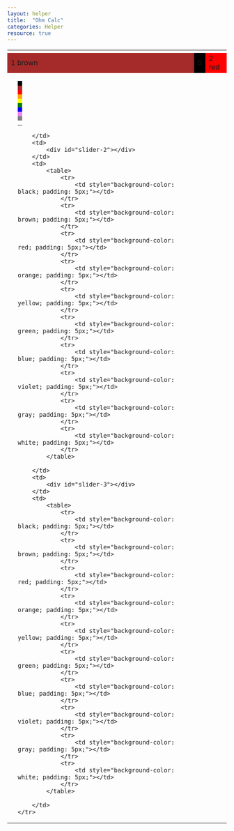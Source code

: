 ```yaml
---
layout: helper
title:  "Ohm Calc"
categories: Helper
resource: true
---
```


<table>
	<tr>
		<td id="result" colspan="6"></td>
	</tr>
	<tr>
		<td colspan="2" id="slider-1-displ" style="background-color: brown;">1 brown</div></td>
		<td colspan="2" id="slider-2-displ" style="background-color: black;">0</td>
		<td colspan="2" id="slider-3-displ" style="background-color: red;">2 red</td>
	</tr>
	<tr>
		<td>
			<div id="slider-1"></div>
		</td>
		<td>
			<table>
				<tr>
					<td style="background-color: black; padding: 5px;"></td>
				</tr>
				<tr>
					<td style="background-color: brown; padding: 5px;"></td>
				</tr>
				<tr>
					<td style="background-color: red; padding: 5px;"></td>
				</tr>
				<tr>
					<td style="background-color: orange; padding: 5px;"></td>
				</tr>
				<tr>
					<td style="background-color: yellow; padding: 5px;"></td>
				</tr>
				<tr>
					<td style="background-color: green; padding: 5px;"></td>
				</tr>
				<tr>
					<td style="background-color: blue; padding: 5px;"></td>
				</tr>
				<tr>
					<td style="background-color: violet; padding: 5px;"></td>
				</tr>
				<tr>
					<td style="background-color: gray; padding: 5px;"></td>
				</tr>
				<tr>
					<td style="background-color: white; padding: 5px;"></td>
				</tr>
			</table>

		</td>
		<td>
			<div id="slider-2"></div>
		</td>
		<td>
			<table>
				<tr>
					<td style="background-color: black; padding: 5px;"></td>
				</tr>
				<tr>
					<td style="background-color: brown; padding: 5px;"></td>
				</tr>
				<tr>
					<td style="background-color: red; padding: 5px;"></td>
				</tr>
				<tr>
					<td style="background-color: orange; padding: 5px;"></td>
				</tr>
				<tr>
					<td style="background-color: yellow; padding: 5px;"></td>
				</tr>
				<tr>
					<td style="background-color: green; padding: 5px;"></td>
				</tr>
				<tr>
					<td style="background-color: blue; padding: 5px;"></td>
				</tr>
				<tr>
					<td style="background-color: violet; padding: 5px;"></td>
				</tr>
				<tr>
					<td style="background-color: gray; padding: 5px;"></td>
				</tr>
				<tr>
					<td style="background-color: white; padding: 5px;"></td>
				</tr>
			</table>

		</td>
		<td>
			<div id="slider-3"></div>
		</td>
		<td>
			<table>
				<tr>
					<td style="background-color: black; padding: 5px;"></td>
				</tr>
				<tr>
					<td style="background-color: brown; padding: 5px;"></td>
				</tr>
				<tr>
					<td style="background-color: red; padding: 5px;"></td>
				</tr>
				<tr>
					<td style="background-color: orange; padding: 5px;"></td>
				</tr>
				<tr>
					<td style="background-color: yellow; padding: 5px;"></td>
				</tr>
				<tr>
					<td style="background-color: green; padding: 5px;"></td>
				</tr>
				<tr>
					<td style="background-color: blue; padding: 5px;"></td>
				</tr>
				<tr>
					<td style="background-color: violet; padding: 5px;"></td>
				</tr>
				<tr>
					<td style="background-color: gray; padding: 5px;"></td>
				</tr>
				<tr>
					<td style="background-color: white; padding: 5px;"></td>
				</tr>
			</table>

		</td>
	</tr>
</table>


</body>
</html> 
